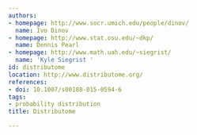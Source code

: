 ```yaml
---
authors:
- homepage: http://www.socr.umich.edu/people/dinov/
  name: Ivo Dinov
- homepage: http://www.stat.osu.edu/~dkp/
  name: Dennis Pearl
- homepage: http://www.math.uah.edu/~siegrist/
  name: 'Kyle Siegrist '
id: distributome
location: http://www.distributome.org/
references:
- doi: 10.1007/s00180-015-0594-6
tags:
- probability distribution
title: Distributome

---
```


